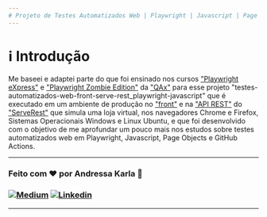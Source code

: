 ```yaml
---
# Projeto de Testes Automatizados Web | Playwright | Javascript | Page Objects | GitHub Actions :test_tube:
---
```

# :information_source: Introdução
Me baseei e adaptei parte do que foi ensinado nos cursos ["Playwright eXpress"](https://www.udemy.com/course/playwright-express) e ["Playwright Zombie Edition"](https://www.udemy.com/course/playwright-zombie) da ["QAx"](https://www.udemy.com/user/weare-qax) para esse projeto "testes-automatizados-web-front-serve-rest_playwright-javascript" que é executado em um ambiente de produção no ["front"](https://front.serverest.dev) e na ["API REST"](https://serverest.dev) do ["ServeRest"](https://github.com/ServeRest) que simula uma loja virtual, nos navegadores Chrome e Firefox, Sistemas Operacionais Windows e Linux Ubuntu, e que foi desenvolvido com o objetivo de me aprofundar um pouco mais nos estudos sobre testes automatizados web em Playwright, Javascript, Page Objects e GitHub Actions.


---
### Feito com ❤️ por Andressa Karla :wave: 

### [![Medium](https://img.shields.io/badge/-Medium-595D60?style=plastic&logo=Medium&logoColor=white&link=https://medium.com/@andressakarla)](https://medium.com/@andressakarla) [![Linkedin](https://img.shields.io/badge/-LinkedIn-595D60?style=plastic&logo=Linkedin&logoColor=white&link=https://www.linkedin.com/in/andressakarla)](https://www.linkedin.com/in/andressakarla)

---
